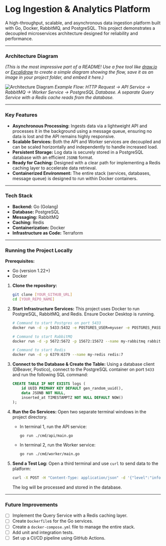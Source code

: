 # Log Ingestion & Analytics Platform

A high-throughput, scalable, and asynchronous data ingestion platform built with Go, Docker, RabbitMQ, and PostgreSQL. This project demonstrates a decoupled microservices architecture designed for reliability and performance.

---

### Architecture Diagram

*(This is the most impressive part of a README! Use a free tool like [draw.io](https://app.diagrams.net/) or [Excalidraw](https://excalidraw.com/) to create a simple diagram showing the flow, save it as an image in your project folder, and embed it here.)*

![Architecture Diagram](./architecture.png)
*Example Flow: HTTP Request -> API Service -> RabbitMQ -> Worker Service -> PostgreSQL Database. A separate Query Service with a Redis cache reads from the database.*

---

### Key Features

* **Asynchronous Processing:** Ingests data via a lightweight API and processes it in the background using a message queue, ensuring no data is lost and the API remains highly responsive.
* **Scalable Services:** Both the API and Worker services are decoupled and can be scaled horizontally and independently to handle increased load.
* **Persistent Storage:** Log data is securely stored in a PostgreSQL database with an efficient `JSONB` format.
* **Ready for Caching:** Designed with a clear path for implementing a Redis caching layer to accelerate data retrieval.
* **Containerized Environment:** The entire stack (services, databases, message queue) is designed to run within Docker containers.

---

### Tech Stack

* **Backend:** Go (Golang)
* **Database:** PostgreSQL
* **Messaging:** RabbitMQ
* **Caching:** Redis
* **Containerization:** Docker
* **Infrastructure as Code:** Terraform

---

### Running the Project Locally

**Prerequisites:**
* Go (version 1.22+)
* Docker

1.  **Clone the repository:**
    ```bash
    git clone [YOUR_GITHUB_URL]
    cd [YOUR_REPO_NAME]
    ```

2.  **Start Infrastructure Services:**
    This project uses Docker to run PostgreSQL, RabbitMQ, and Redis. Ensure Docker Desktop is running.
    ```bash
    # Command to start Postgres on port 5433
    docker run -d -p 5433:5432 -e POSTGRES_USER=myuser -e POSTGRES_PASSWORD=mysecretpassword -e POSTGRES_DB=mydatabase --name my-postgres -v postgres-data:/var/lib/postgresql/data postgres:16

    # Command to start RabbitMQ
    docker run -d -p 5672:5672 -p 15672:15672 --name my-rabbitmq rabbitmq:3-management

    # Command to start Redis
    docker run -d -p 6379:6379 --name my-redis redis:7
    ```

3.  **Connect to the Database & Create the Table:**
    Using a database client (DBeaver, Postico), connect to the PostgreSQL container on port `5433` and run the following SQL command:
    ```sql
    CREATE TABLE IF NOT EXISTS logs (
        id UUID PRIMARY KEY DEFAULT gen_random_uuid(),
        data JSONB NOT NULL,
        inserted_at TIMESTAMPTZ NOT NULL DEFAULT NOW()
    );
    ```

4.  **Run the Go Services:**
    Open two separate terminal windows in the project directory.

    * In terminal 1, run the API service:
        ```bash
        go run ./cmd/api/main.go
        ```
    * In terminal 2, run the Worker service:
        ```bash
        go run ./cmd/worker/main.go
        ```

5.  **Send a Test Log:**
    Open a third terminal and use `curl` to send data to the platform:
    ```bash
    curl -X POST -H "Content-Type: application/json" -d '{"level":"info","message":"testing the platform"}' http://localhost:8080/log
    ```
    The log will be processed and stored in the database.

---

### Future Improvements

* [ ] Implement the Query Service with a Redis caching layer.
* [ ] Create `Dockerfile`s for the Go services.
* [ ] Create a `docker-compose.yml` file to manage the entire stack.
* [ ] Add unit and integration tests.
* [ ] Set up a CI/CD pipeline using GitHub Actions.